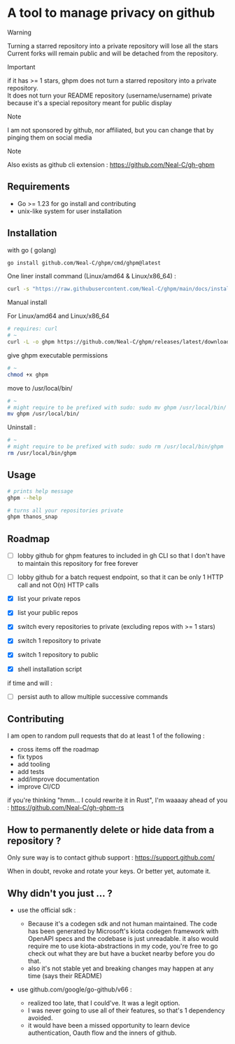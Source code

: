 # A tool to manage privacy on github

> [!WARNING]
> Turning a starred repository into a private repository will lose all the stars  
> Current forks will remain public and will be detached from the repository.

> [!IMPORTANT]
> if it has >= 1 stars, ghpm does not turn a starred repository into a private repository.  
> It does not turn your README repository (username/username) private because it's a special repository meant for public display

> [!NOTE]
> I am not sponsored by github, nor affiliated, but you can change that by pinging them on social media

> [!NOTE]
> Also exists as github cli extension : https://github.com/Neal-C/gh-ghpm

## Requirements 

- Go >= 1.23 for go install and contributing
- unix-like system for user installation

## Installation

with go ( golang)

```bash
go install github.com/Neal-C/ghpm/cmd/ghpm@latest
```

One liner install command (Linux/amd64 & Linux/x86_64) :

```bash
curl -s "https://raw.githubusercontent.com/Neal-C/ghpm/main/docs/install.sh" | sudo bash
```

Manual install  

For Linux/amd64 and Linux/x86_64   
```bash
# requires: curl
# ~
curl -L -o ghpm https://github.com/Neal-C/ghpm/releases/latest/download/ghpm-linux-amd64
```

give ghpm executable permissions  
```bash
# ~
chmod +x ghpm
```

move to /usr/local/bin/  
```bash
# ~
# might require to be prefixed with sudo: sudo mv ghpm /usr/local/bin/
mv ghpm /usr/local/bin/
```

Uninstall :  
```bash
# ~
# might require to be prefixed with sudo: sudo rm /usr/local/bin/ghpm
rm /usr/local/bin/ghpm
```

## Usage

```bash
# prints help message
ghpm --help
```

```bash
# turns all your repositories private 
ghpm thanos_snap
```

## Roadmap

- [ ] lobby github for ghpm features to included in gh CLI so that I don't have to maintain this repository for free forever

- [ ] lobby github for a batch request endpoint, so that it can be only 1 HTTP call and not O(n) HTTP calls

- [x] list your private repos

- [x] list your public repos

- [x] switch every repositories to private (excluding repos with >= 1 stars)

- [x] switch 1 repository to private

- [x] switch 1 repository to public

- [x] shell installation script

if time and will :

- [ ] persist auth to allow multiple successive commands

## Contributing

I am open to random pull requests that do at least 1 of the following :
- cross items off the roadmap
- fix typos
- add tooling
- add tests
- add/improve documentation
- improve CI/CD

if you're thinking "hmm... I could rewrite it in Rust", I'm waaaay ahead of you : https://github.com/Neal-C/gh-ghpm-rs


## How to permanently delete or hide data from a repository ?

Only sure way is to contact github support : https://support.github.com/

When in doubt, revoke and rotate your keys. Or better yet, automate it.

## Why didn't you just ... ?

- use the official sdk : 
  - Because it's a codegen sdk and not human maintained. The code has been generated by Microsoft's kiota codegen framework with OpenAPI specs and the codebase is just unreadable. it also would require me to use kiota-abstractions in my code, you're free to go check out what they are but have a bucket nearby before you do that. 
  - also it's not stable yet and breaking changes may happen at any time (says their README)

- use github.com/google/go-github/v66 :
  - realized too late, that I could've. It was a legit option.
  - I was never going to use all of their features, so that's 1 dependency avoided.
  - it would have been a missed opportunity to learn device authentication, Oauth flow and the inners of github.



